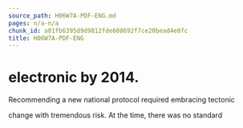 ```yaml
---
source_path: H06W7A-PDF-ENG.md
pages: n/a-n/a
chunk_id: a01fb6395d9d9812fde608692f7ce20bead4e0fc
title: H06W7A-PDF-ENG
---
```

# electronic by 2014.

Recommending a new national protocol required embracing tectonic

change with tremendous risk. At the time, there was no standard
